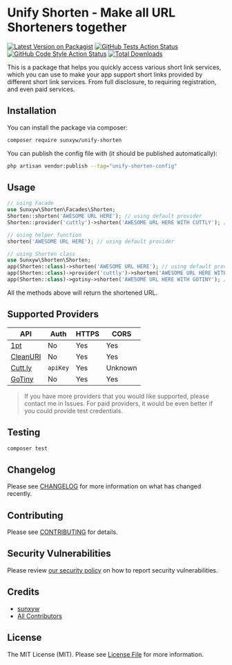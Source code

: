 # Unify Shorten - Make all URL Shorteners together

[![Latest Version on Packagist](https://img.shields.io/packagist/v/sunxyw/unify-shorten.svg?style=flat-square)](https://packagist.org/packages/sunxyw/unify-shorten)
[![GitHub Tests Action Status](https://img.shields.io/github/workflow/status/sunxyw/unify-shorten/run-tests?label=tests)](https://github.com/sunxyw/unify-shorten/actions?query=workflow%3Arun-tests+branch%3Amain)
[![GitHub Code Style Action Status](https://img.shields.io/github/workflow/status/sunxyw/unify-shorten/Fix%20PHP%20code%20style%20issues?label=code%20style)](https://github.com/sunxyw/unify-shorten/actions?query=workflow%3A"Fix+PHP+code+style+issues"+branch%3Amain)
[![Total Downloads](https://img.shields.io/packagist/dt/sunxyw/unify-shorten.svg?style=flat-square)](https://packagist.org/packages/sunxyw/unify-shorten)

This is a package that helps you quickly access various short link services, which you can use to make your app support
short links provided by different short link services.
From full disclosure, to requiring registration, and even paid services.

## Installation

You can install the package via composer:

```bash
composer require sunxyw/unify-shorten
```

You can publish the config file with (it should be published automatically):

```bash
php artisan vendor:publish --tag="unify-shorten-config"
```

## Usage

```php
// using Facade
use Sunxyw\Shorten\Facades\Shorten;
Shorten::shorten('AWESOME URL HERE'); // using default provider
Shorten::provider('cuttly')->shorten('AWESOME URL HERE WITH CUTTLY'); // using cuttly provider

// using helper function
shorten('AWESOME URL HERE'); // using default provider

// using Shorten class
use Sunxyw\Shorten\Shorten;
app(Shorten::class)->shorten('AWESOME URL HERE'); // using default provider
app(Shorten::class)->provider('cuttly')->shorten('AWESOME URL HERE WITH CUTTLY'); // using cuttly provider
app(Shorten::class)->gotiny->shorten('AWESOME URL HERE WITH GOTINY'); // using gotiny provider (using magic property)
```

All the methods above will return the shortened URL.

## Supported Providers

| API                                                                                  | Auth     | HTTPS | CORS    |
|--------------------------------------------------------------------------------------|----------|-------|---------|
| [1pt](https://github.com/1pt-co/api/blob/main/README.md)                             | No       | Yes   | Yes     |
| [CleanURI](https://cleanuri.com/docs)                                                | No       | Yes   | Yes     |
| [Cutt.ly](https://cutt.ly/api-documentation/cuttly-links-api)                        | `apiKey` | Yes   | Unknown |
| [GoTiny](https://github.com/robvanbakel/gotiny-api)                                  | No       | Yes   | Yes     |

> If you have more providers that you would like supported, please contact me in Issues. For paid providers, it would be even better if you could provide test credentials.

## Testing

```bash
composer test
```

## Changelog

Please see [CHANGELOG](CHANGELOG.md) for more information on what has changed recently.

## Contributing

Please see [CONTRIBUTING](CONTRIBUTING.md) for details.

## Security Vulnerabilities

Please review [our security policy](../../security/policy) on how to report security vulnerabilities.

## Credits

- [sunxyw](https://github.com/sunxyw)
- [All Contributors](../../contributors)

## License

The MIT License (MIT). Please see [License File](LICENSE.md) for more information.
